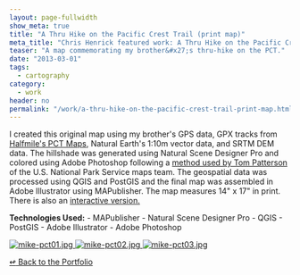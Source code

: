 ```yaml
---
layout: page-fullwidth
show_meta: true
title: "A Thru Hike on the Pacific Crest Trail (print map)"
meta_title: "Chris Henrick featured work: A Thru Hike on the Pacific Crest Trail (print map)"
teaser: "A map commemorating my brother&#x27;s thru-hike on the PCT."
date: "2013-03-01"
tags:
  - cartography 
category:
  - work
header: no
permalink: "/work/a-thru-hike-on-the-pacific-crest-trail-print-map.html"
---
```



I created this original map using my brother's GPS data, GPX tracks from <a href="https://www.pctmap.net/gps/">Halfmile's PCT Maps</a>, Natural Earth's 1:10m vector data, and SRTM DEM data. The hillshade was generated using Natural Scene Designer Pro and colored using Adobe Photoshop following a <a href="http://www.shadedrelief.com/web_relief/">method used by Tom Patterson</a> of the U.S. National Park Service maps team. The geospatial data was processed using QGIS and PostGIS and the final map was assembled in Adobe Illustrator using MAPublisher. The map measures 14" x 17" in print. There is also an [interactive version.]({{site.url}}{{site.baseurl}}/work/a-thru-hike-on-the-pacific-crest-trail-interactive.html)

<strong>Technologies Used:</strong>  - MAPublisher  - Natural Scene Designer Pro  - QGIS  - PostGIS  - Adobe Illustrator  - Adobe Photoshop 


  <a href="{{site.url}}{{site.baseurl}}/images/mike-pct01.jpg" target="_blank">
    <img class="portfolio" src="{{site.url}}{{site.baseurl}}/images/mike-pct01.jpg" alt="mike-pct01.jpg">
  </a>

  <a href="{{site.url}}{{site.baseurl}}/images/mike-pct02.jpg" target="_blank">
    <img class="portfolio" src="{{site.url}}{{site.baseurl}}/images/mike-pct02.jpg" alt="mike-pct02.jpg">
  </a>

  <a href="{{site.url}}{{site.baseurl}}/images/mike-pct03.jpg" target="_blank">
    <img class="portfolio" src="{{site.url}}{{site.baseurl}}/images/mike-pct03.jpg" alt="mike-pct03.jpg">
  </a>



[<span class="back-arrow">&#8619;</span> Back to the Portfolio](/work/)
